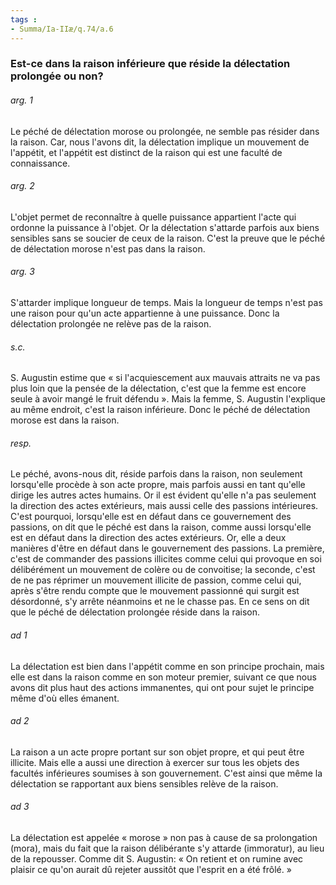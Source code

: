 ```yaml
---
tags : 
- Summa/Ia-IIæ/q.74/a.6
---
```


### Est-ce dans la raison inférieure que réside la délectation prolongée ou non?

###### arg. 1
Le péché de délectation morose ou prolongée, ne semble pas résider dans la raison. Car, nous l'avons dit, la délectation implique un mouvement de l'appétit, et l'appétit est distinct de la raison qui est une faculté de connaissance. 

###### arg. 2
L'objet permet de reconnaître à quelle puissance appartient l'acte qui ordonne la puissance à l'objet. Or la délectation s'attarde parfois aux biens sensibles sans se soucier de ceux de la raison. C'est la preuve que le péché de délectation morose n'est pas dans la raison. 

###### arg. 3
S'attarder implique longueur de temps. Mais la longueur de temps n'est pas une raison pour qu'un acte appartienne à une puissance. Donc la délectation prolongée ne relève pas de la raison. 

###### s.c.
S. Augustin estime que « si l'acquiescement aux mauvais attraits ne va pas plus loin que la pensée de la délectation, c'est que la femme est encore seule à avoir mangé le fruit défendu ». Mais la femme, S. Augustin l'explique au même endroit, c'est la raison inférieure. Donc le péché de délectation morose est dans la raison. 

###### resp.
Le péché, avons-nous dit, réside parfois dans la raison, non seulement lorsqu'elle procède à son acte propre, mais parfois aussi en tant qu'elle dirige les autres actes humains. Or il est évident qu'elle n'a pas seulement la direction des actes extérieurs, mais aussi celle des passions intérieures. C'est pourquoi, lorsqu'elle est en défaut dans ce gouvernement des passions, on dit que le péché est dans la raison, comme aussi lorsqu'elle est en défaut dans la direction des actes extérieurs. Or, elle a deux manières d'être en défaut dans le gouvernement des passions. La première, c'est de commander des passions illicites comme celui qui provoque en soi délibérément un mouvement de colère ou de convoitise; la seconde, c'est de ne pas réprimer un mouvement illicite de passion, comme celui qui, après s'être rendu compte que le mouvement passionné qui surgit est désordonné, s'y arrête néanmoins et ne le chasse pas. En ce sens on dit que le péché de délectation prolongée réside dans la raison. 

###### ad 1
La délectation est bien dans l'appétit comme en son principe prochain, mais elle est dans la raison comme en son moteur premier, suivant ce que nous avons dit plus haut des actions immanentes, qui ont pour sujet le principe même d'où elles émanent. 

###### ad 2
La raison a un acte propre portant sur son objet propre, et qui peut être illicite. Mais elle a aussi une direction à exercer sur tous les objets des facultés inférieures soumises à son gouvernement. C'est ainsi que même la délectation se rapportant aux biens sensibles relève de la raison. 

###### ad 3
La délectation est appelée « morose » non pas à cause de sa prolongation (mora), mais du fait que la raison délibérante s'y attarde (immoratur), au lieu de la repousser. Comme dit S. Augustin: « On retient et on rumine avec plaisir ce qu'on aurait dû rejeter aussitôt que l'esprit en a été frôlé. » 

